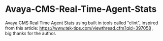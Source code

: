 # Avaya-CMS-Real-Time-Agent-Stats
Avaya CMS Real Time Agent Stats using built in tools called "clint", inspired from this article: https://www.tek-tips.com/viewthread.cfm?qid=397058 , big thanks for the author.
